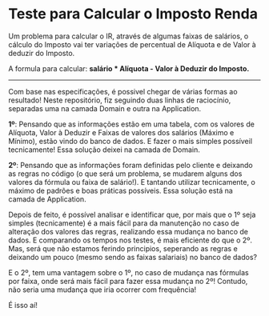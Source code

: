 # Teste para Calcular o Imposto Renda
Um problema para calcular o IR, através de algumas faixas de salários, o cálculo do Imposto vai ter variações de percentual de Alíquota e de Valor à deduzir do Imposto. 

A formula para calcular: **salário * Alíquota - Valor à Deduzir do Imposto.**

---

Com base nas especificações, é possivel chegar de várias formas ao resultado! Neste repositório, fiz seguindo duas linhas de raciocínio, separadas uma na camada Domain e outra na Application. 

**1º**: Pensando que as informações estão em uma tabela, com os valores de Alíquota, Valor à Deduzir e Faixas de valores dos salários (Máximo e Mínimo), estão vindo do banco de dados. E fazer o mais simples possíveil tecnicamente! Essa solução deixei na camada de Domain.

**2º**: Pensando que as informações foram definidas pelo cliente e deixando as regras no código (o que será um problema, se mudarem alguns dos valores da fórmula ou faixa de salário!). E tantando utilizar tecnicamente, o máximo de padrões e boas práticas possíveis. Essa solução está na camada de Application.

Depois de feito, é possível analisar e identificar que, por mais que o 1º seja simples (tecnicamente) é a mais fácil para da manutenção no caso de alteração dos valores das regras, realizando essa mudança no banco de dados. E comparando os tempos nos testes, é mais eficiente do que o 2º. Mas, será que não estamos ferindo principios, seperando as regras e deixando um pouco (mesmo sendo as faixas salariais) no banco de dados?

E o 2º, tem uma vantagem sobre o 1º, no caso de mudança nas fórmulas por faixa, onde será mais fácil para fazer essa mudança no 2º! Contudo, não seria uma mudança que iria ocorrer com frequência!

É isso aí! 
